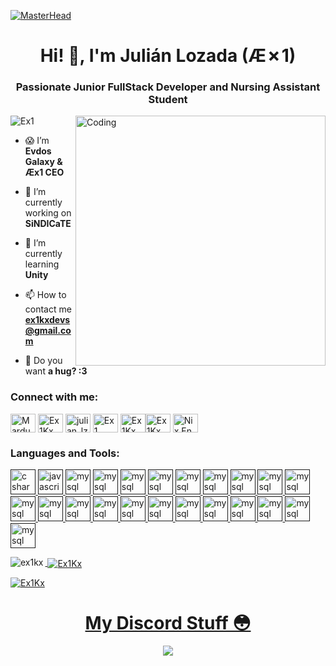 [![MasterHead](https://developers.giphy.com/branch/master/static/api-512d36c09662682717108a38bbb5c57d.gif)](https://linktr.ee/ex1)
<h1 align="center">Hi! 🥰, I'm Julián Lozada (Æ✗1)</h1>
<h3 align="center">Passionate Junior FullStack Developer and Nursing Assistant Student</h3>
<img align="right" alt="Coding" width="400" src="https://i.pinimg.com/originals/f4/7d/25/f47d252b570bca4204965f4ad1d3b7af.gif">

<p align="left"> <img src="https://komarev.com/ghpvc/?username=ex1kx&label=Profile%20views&color=0e75b6&style=flat" alt="Ex1" /> </p>

- 😱 I’m **Evdos Galaxy & Æx1  CEO**

- 🔭 I’m currently working on **SiNDICaTE**

- 🌱 I’m currently learning **Unity**

- 📫 How to contact me **ex1kxdevs@gmail.com**

- 🍪 Do you want **a hug? :3**

<h3 align="left">Connect with me:</h3>
<p align="left">
<a href="https://www.facebook.com/MardukStudio" target="blank"><img align="center" src="https://cdn.discordapp.com/attachments/925024576210083882/996266165951287316/f.png" alt="Marduk Studio" height="30" width="40" /></a>
<a href="https://twitter.com/Ex1Kx" target="blank"><img align="center" src="https://raw.githubusercontent.com/rahuldkjain/github-profile-readme-generator/master/src/images/icons/Social/twitter.svg" alt="Ex1Kx" height="30" width="40" /></a>
<a href="https://www.instagram.com/julianlozadav/" target="blank"><img align="center" src="https://cdn.discordapp.com/attachments/925024576210083882/996265686760423464/i.png" alt="julian_lzvl" height="30" width="40" /></a>
<a href="https://www.youtube.com/Ex1Kx" target="blank"><img align="center" src="https://cdn.discordapp.com/attachments/925024576210083882/996264636301189180/y.png" alt="Ex1" height="30" width="40" /></a>
<a href="https://www.twitch.tv/ex1kx" target="blank"><img align="center" src="https://cdn.discordapp.com/attachments/925024576210083882/996263993628971048/a.png" alt="Ex1Kx" height="30" width="40" /></a><a href="https://www.reddit.com/user/Ex1Kx" target="blank"><img align="center" src="https://cdn.discordapp.com/attachments/925024576210083882/996263230257250334/ola.png" alt="Ex1Kx" height="30" width="40" /></a>
<a href="https://discord.gg/rjXsfEmEBW" target="blank"><img align="center" src="https://logodownload.org/wp-content/uploads/2017/11/discord-logo-8-1.png" alt="Nix En Discord" height="30" width="40" /></a>
</p>

<h3 align="left">Languages and Tools:</h3>
<p align="left"> <a href="" target="_blank" rel="noreferrer"> <img src="https://raw.githubusercontent.com/rahuldkjain/github-profile-readme-generator/master/src/images/icons/ProgrammingLanguages/csharp.svg" alt="c sharp" width="40" height="40"/> <img src="https://raw.githubusercontent.com/rahuldkjain/github-profile-readme-generator/master/src/images/icons/ProgrammingLanguages/javascript.svg" alt="javascript" width="40" height="40"/> </a> <a href="" target="_blank" rel="noreferrer"> <img src="https://raw.githubusercontent.com/rahuldkjain/github-profile-readme-generator/master/src/images/icons/Database/mysql.svg" alt="mysql" width="40" height="40"/> </a> <a href="" target="_blank" rel="noreferrer"> <img src="https://raw.githubusercontent.com/rahuldkjain/github-profile-readme-generator/master/src/images/icons/Database/mongodb.svg" alt="mysql" width="40" height="40"/> </a> <a href="" target="_blank" rel="noreferrer">  <img src="https://raw.githubusercontent.com/rahuldkjain/github-profile-readme-generator/master/src/images/icons/ProgrammingLanguages/python.svg" alt="mysql" width="40" height="40"/> </a> <a href="" target="_blank" rel="noreferrer"> <img src="https://raw.githubusercontent.com/rahuldkjain/github-profile-readme-generator/master/src/images/icons/MobileAppDevelopment/kotlin.svg" alt="mysql" width="40" height="40"/> </a> <a href="" target="_blank" rel="noreferrer"> <img src="https://raw.githubusercontent.com/rahuldkjain/github-profile-readme-generator/master/src/images/icons/ProgrammingLanguages/typescript.svg" alt="mysql" width="40" height="40"/> </a> <a href="" target="_blank" rel="noreferrer"> <img src="https://raw.githubusercontent.com/rahuldkjain/github-profile-readme-generator/master/src/images/icons/GameEngines/unity.svg" alt="mysql" width="40" height="40"/> </a> <a href="" target="_blank" rel="noreferrer"> <img src="https://icon-library.com/images/game-maker-icon/game-maker-icon-12.jpg" alt="mysql" width="40" height="40"/> </a> <a href="" target="_blank" rel="noreferrer"> <img src="https://raw.githubusercontent.com/rahuldkjain/github-profile-readme-generator/master/src/images/icons/Framework/dotnet.svg" alt="mysql" width="40" height="40"/> </a> <a href="" target="_blank" rel="noreferrer"> <img src="https://raw.githubusercontent.com/rahuldkjain/github-profile-readme-generator/master/src/images/icons/BackendDevelopment/nodejs.svg" alt="mysql" width="40" height="40"/> </a> <a href="" target="_blank" rel="noreferrer"> <img src="https://raw.githubusercontent.com/rahuldkjain/github-profile-readme-generator/master/src/images/icons/FrontendDevelopment/angularjs.svg" alt="mysql" width="40" height="40"/> </a> <a href="" target="_blank" rel="noreferrer"> <img src="https://raw.githubusercontent.com/rahuldkjain/github-profile-readme-generator/master/src/images/icons/FrontendDevelopment/reactjs.svg" alt="mysql" width="40" height="40"/> </a> <a href="" target="_blank" rel="noreferrer"> <img src="https://raw.githubusercontent.com/rahuldkjain/github-profile-readme-generator/master/src/images/icons/FrontendDevelopment/html.svg" alt="mysql" width="40" height="40"/> </a> <a href="" target="_blank" rel="noreferrer"> <img src="https://raw.githubusercontent.com/rahuldkjain/github-profile-readme-generator/master/src/images/icons/FrontendDevelopment/sass.svg" alt="mysql" width="40" height="40"/> </a> <a href="" target="_blank" rel="noreferrer"> <img src="https://raw.githubusercontent.com/rahuldkjain/github-profile-readme-generator/master/src/images/icons/MobileAppDevelopment/flutter.svg" alt="mysql" width="40" height="40"/> </a> <a href="" target="_blank" rel="noreferrer"> <img src="https://raw.githubusercontent.com/rahuldkjain/github-profile-readme-generator/master/src/images/icons/MobileAppDevelopment/dart.svg" alt="mysql" width="40" height="40"/> </a> <a href="" target="_blank" rel="noreferrer"> <img src="https://raw.githubusercontent.com/rahuldkjain/github-profile-readme-generator/master/src/images/icons/Software/postman.svg" alt="mysql" width="40" height="40"/> </a> <a href="" target="_blank" rel="noreferrer"> <img src="https://raw.githubusercontent.com/rahuldkjain/github-profile-readme-generator/master/src/images/icons/Software/photoshop.svg" alt="mysql" width="40" height="40"/> </a> <a href="" target="_blank" rel="noreferrer">  <img src="https://raw.githubusercontent.com/rahuldkjain/github-profile-readme-generator/master/src/images/icons/Software/illustrator.svg" alt="mysql" width="40" height="40"/> </a> <a href="" target="_blank" rel="noreferrer"> 
<img src="https://raw.githubusercontent.com/rahuldkjain/github-profile-readme-generator/master/src/images/icons/Software/xd.svg" alt="mysql" width="40" height="40"/> </a> <a href="" target="_blank" rel="noreferrer"> <img src="https://raw.githubusercontent.com/rahuldkjain/github-profile-readme-generator/master/src/images/icons/Other/git.svg" alt="mysql" width="40" height="40"/> </a> <a href="" target="_blank" rel="noreferrer">  <img src="https://raw.githubusercontent.com/rahuldkjain/github-profile-readme-generator/master/src/images/icons/Devops/azure.svg" alt="mysql" width="40" height="40"/> </a> <a href="" target="_blank" rel="noreferrer">  

<p><img align="left" src="https://github-readme-stats.vercel.app/api/top-langs?username=Ex1Kx&show_icons=true&locale=en&layout=compact&theme=tokyonight" alt="ex1kx" /></p>

<p>&nbsp;<img align="center" src="https://github-readme-stats.vercel.app/api?username=Ex1Kx&show_icons=true&locale=en&theme=tokyonight" alt="Ex1Kx" /></p>

<p><img align="center" src="https://github-readme-streak-stats.herokuapp.com/?user=Ex1Kx&&theme=tokyonight" alt="Ex1Kx" /></p> 
<h1 align="center">My Discord Stuff 😳</h1>
<p align="center">
<a href="https://discord.com/users/596455544785731585">
    <img align="center" src="https://lanyard.cnrad.dev/api/596455544785731585">
  </a>
</p>
